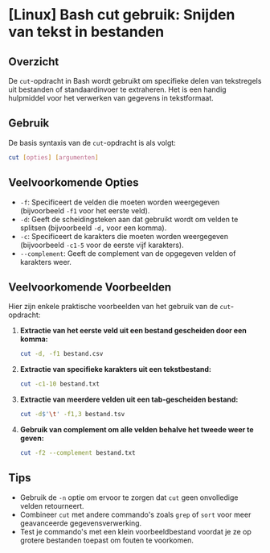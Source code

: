 # [Linux] Bash cut gebruik: Snijden van tekst in bestanden

## Overzicht
De `cut`-opdracht in Bash wordt gebruikt om specifieke delen van tekstregels uit bestanden of standaardinvoer te extraheren. Het is een handig hulpmiddel voor het verwerken van gegevens in tekstformaat.

## Gebruik
De basis syntaxis van de `cut`-opdracht is als volgt:

```bash
cut [opties] [argumenten]
```

## Veelvoorkomende Opties
- `-f`: Specificeert de velden die moeten worden weergegeven (bijvoorbeeld `-f1` voor het eerste veld).
- `-d`: Geeft de scheidingsteken aan dat gebruikt wordt om velden te splitsen (bijvoorbeeld `-d,` voor een komma).
- `-c`: Specificeert de karakters die moeten worden weergegeven (bijvoorbeeld `-c1-5` voor de eerste vijf karakters).
- `--complement`: Geeft de complement van de opgegeven velden of karakters weer.

## Veelvoorkomende Voorbeelden
Hier zijn enkele praktische voorbeelden van het gebruik van de `cut`-opdracht:

1. **Extractie van het eerste veld uit een bestand gescheiden door een komma:**
   ```bash
   cut -d, -f1 bestand.csv
   ```

2. **Extractie van specifieke karakters uit een tekstbestand:**
   ```bash
   cut -c1-10 bestand.txt
   ```

3. **Extractie van meerdere velden uit een tab-gescheiden bestand:**
   ```bash
   cut -d$'\t' -f1,3 bestand.tsv
   ```

4. **Gebruik van complement om alle velden behalve het tweede weer te geven:**
   ```bash
   cut -f2 --complement bestand.txt
   ```

## Tips
- Gebruik de `-n` optie om ervoor te zorgen dat `cut` geen onvolledige velden retourneert.
- Combineer `cut` met andere commando's zoals `grep` of `sort` voor meer geavanceerde gegevensverwerking.
- Test je commando's met een klein voorbeeldbestand voordat je ze op grotere bestanden toepast om fouten te voorkomen.